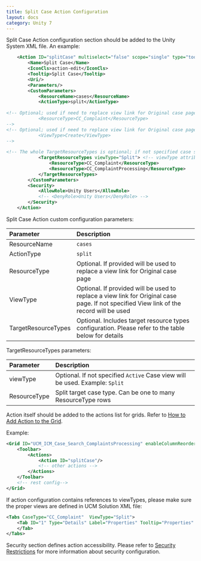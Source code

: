 ```yaml
---
title: Split Case Action Configuration
layout: docs
category: Unity 7
---
```

Split Case Action configuration section should be added to the Unity System XML file. An example:
 
```xml
    <Action ID="splitCase" multiselect="false" scope="single" type="toolbar">
        <Name>Split Case</Name>
        <IconCls>action-edit</IconCls>
        <Tooltip>Split Case</Tooltip>
        <Uri/>
        <Parameters/>
        <CustomParameters>
            <ResourceName>cases</ResourceName>
            <ActionType>split</ActionType>
		
<!-- Optional; used if need to replace view link for Original case page
            <ResourceType>CC_Complaint</ResourceType>
-->
<!-- Optional; used if need to replace view link for Original case page. If not specified View link from record will be used 
            <ViewType>Create</ViewType>
-->
 
<!-- The whole TargetResourceTypes is optional; if not specified case split page uses original case type/view -->
            <TargetResourceTypes viewType="Split"> <!-- viewType attribute is optional; if not specified Active Case view will be used -->
                <ResourceType>CC_Complaint</ResourceType>
                <ResourceType>CC_ComplaintProcessing</ResourceType>
            </TargetResourceTypes>
        </CustomParameters>
        <Security>
            <AllowRole>Unity Users</AllowRole>
            <!-- <DenyRole>Unity Users</DenyRole> -->
        </Security>
    </Action>
```

Split Case Action custom configuration parameters:

| Parameter | Description |
|:----|:-------------------|
|ResourceName | `cases` |
|ActionType | `split` |
|ResourceType | Optional. If provided will be used to replace a view link for Original case page |
|ViewType | Optional. If provided will be used to replace a view link for Original case page. If not specified View link of the record will be used |
|TargetResourceTypes | Optional. Includes target resource types configuration. Please refer to the table below for details |

TargetResourceTypes parameters:

| Parameter | Description |
|:----|:-------------------|
|viewType | Optional. If not specified `Active` Case view will be used. Example: `Split` |
|ResourceType | Split target case type. Can be one to many ResourceType rows |

Action itself should be added to the actions list for grids. Refer to [How to Add Action to the Grid](../grids.md#how-to-add-action-to-the-grid). 

Example: 
  
```xml
<Grid ID="UCM_ICM_Case_Search_ComplaintsProcessing" enableColumnReorder="false" groupSearchResults="false">
    <Toolbar>
        <Actions>
            <Action ID="splitCase"/>
            <!-- other actions -->
        </Actions>
    </Toolbar>
    <!-- rest config-->
</Grid>        
```

If action configuration contains references to viewTypes, please make sure the proper views are defined in UCM Solution XML file:
```xml
<Tabs CaseType="CC_Complaint"  ViewType="Split">
    <Tab ID="1" Type="Details" Label="Properties" Tooltip="Properties" FieldSet="CaseReview">   
    </Tab>
</Tabs>
```

Security section defines action accessibility. Please refer to [Security Restrictions](../security.md#security-restrictions) for more information about security configuration. 

